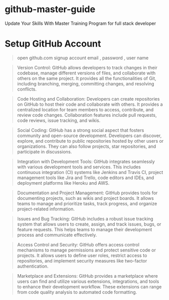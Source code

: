 # github-master-guide

Update Your Skills With Master Training Program for full stack developer

# Setup GitHub Account

> open github.com
> signup account
> email , password , user name


> Version Control: GitHub allows developers to track changes in their codebase, manage different versions of files, and collaborate with others on the same project. It provides all the functionalities of Git, including branching, merging, committing changes, and resolving conflicts.

> Code Hosting and Collaboration: Developers can create repositories on GitHub to host their code and collaborate with others. It provides a centralized location for team members to access, contribute, and review code changes. Collaboration features include pull requests, code reviews, issue tracking, and wikis.

> Social Coding: GitHub has a strong social aspect that fosters community and open-source development. Developers can discover, explore, and contribute to public repositories hosted by other users or organizations. They can also follow projects, star repositories, and participate in discussions.

> Integration with Development Tools: GitHub integrates seamlessly with various development tools and services. This includes continuous integration (CI) systems like Jenkins and Travis CI, project management tools like Jira and Trello, code editors and IDEs, and deployment platforms like Heroku and AWS.

> Documentation and Project Management: GitHub provides tools for documenting projects, such as wikis and project boards. It allows teams to manage and prioritize tasks, track progress, and organize project-related information.

> Issues and Bug Tracking: GitHub includes a robust issue tracking system that allows users to create, assign, and track issues, bugs, or feature requests. This helps teams to manage their development process and communicate effectively.

> Access Control and Security: GitHub offers access control mechanisms to manage permissions and protect sensitive code or projects. It allows users to define user roles, restrict access to repositories, and implement security measures like two-factor authentication.

> Marketplace and Extensions: GitHub provides a marketplace where users can find and utilize various extensions, integrations, and tools to enhance their development workflow. These extensions can range from code quality analysis to automated code formatting.


